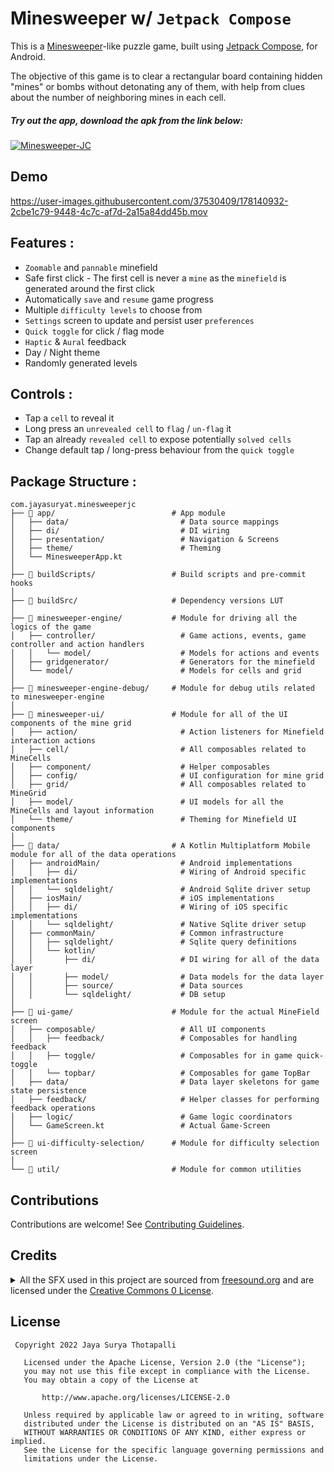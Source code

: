 # Minesweeper w/ `Jetpack Compose`

This is a [Minesweeper](https://en.wikipedia.org/wiki/Minesweeper_(video_game))-like puzzle game, built using [Jetpack Compose](https://developer.android.com/jetpack/compose), for Android.

The objective of this game is to clear a rectangular board containing hidden "mines" or bombs without detonating any of them, with help from clues about the number of neighboring mines in each cell.

##### Try out the app, download the apk from the link below:

[![Minesweeper-JC](https://img.shields.io/badge/Minesweeper--JC-v1.0.0--alpha03-%2306090E?style=for-the-badge&logo=android)](https://github.com/JayaSuryaT/minesweeper-j-compose/releases/download/v1.0.0-alpha03/Minesweeper-jc-v1.0.0-alpha03.apk)


## Demo
https://user-images.githubusercontent.com/37530409/178140932-2cbe1c79-9448-4c7c-af7d-2a15a84dd45b.mov

## Features :
- `Zoomable` and `pannable` minefield
- Safe first click - The first cell is never a `mine` as the `minefield` is generated around the first click
- Automatically `save` and `resume` game progress
- Multiple `difficulty levels` to choose from
- `Settings` screen to update and persist user `preferences`
- `Quick toggle` for click / flag mode
- `Haptic` & `Aural` feedback
- Day / Night theme
- Randomly generated levels

## Controls :
- Tap a `cell` to reveal it
- Long press an `unrevealed cell` to `flag` / `un-flag` it
- Tap an already `revealed cell` to expose potentially `solved cells`
- Change default tap / long-press behaviour from the `quick toggle`

## Package Structure :

 ```
com.jayasuryat.minesweeperjc
├── 📂 app/                          # App module
│   ├── data/                         # Data source mappings
│   ├── di/                           # DI wiring
│   ├── presentation/                 # Navigation & Screens
│   ├── theme/                        # Theming
│   └── MinesweeperApp.kt
│
├── 📂 buildScripts/                 # Build scripts and pre-commit hooks
│
├── 📂 buildSrc/                     # Dependency versions LUT
│
├── 📂 minesweeper-engine/           # Module for driving all the logics of the game
│   ├── controller/                   # Game actions, events, game controller and action handlers
│   │   └── model/                    # Models for actions and events
│   ├── gridgenerator/                # Generators for the minefield
│   └── model/                        # Models for cells and grid
│
├── 📂 minesweeper-engine-debug/     # Module for debug utils related to minesweeper-engine
│
├── 📂 minesweeper-ui/               # Module for all of the UI components of the mine grid
│   ├── action/                       # Action listeners for Minefield interaction actions
│   ├── cell/                         # All composables related to MineCells
│   ├── component/                    # Helper composables
│   ├── config/                       # UI configuration for mine grid
│   ├── grid/                         # All composables related to MineGrid
│   ├── model/                        # UI models for all the MineCells and layout information
│   └── theme/                        # Theming for Minefield UI components
│
├── 📂 data/                         # A Kotlin Multiplatform Mobile module for all of the data operations
│   ├── androidMain/                  # Android implementations
│   │   ├── di/                       # Wiring of Android specific implementations
│   │   └── sqldelight/               # Android Sqlite driver setup
│   ├── iosMain/                      # iOS implementations
│   │   ├── di/                       # Wiring of iOS specific implementations
│   │   └── sqldelight/               # Native Sqlite driver setup
│   ├── commonMain/                   # Common infrastructure
│   │   ├── sqldelight/               # Sqlite query definitions
│   │   └── kotlin/                   
│   │       ├── di/                   # DI wiring for all of the data layer
│   │       ├── model/                # Data models for the data layer
│   │       ├── source/               # Data sources
│   │       └── sqldelight/           # DB setup
│
├── 📂 ui-game/                      # Module for the actual MineField screen
│   ├── composable/                   # All UI components
│   │   ├── feedback/                 # Composables for handling feedback
│   │   ├── toggle/                   # Composables for in game quick-toggle
│   │   └── topbar/                   # Composables for game TopBar
│   ├── data/                         # Data layer skeletons for game state persistence
│   ├── feedback/                     # Helper classes for performing feedback operations
│   ├── logic/                        # Game logic coordinators
│   └── GameScreen.kt                 # Actual Game-Screen
│
├── 📂 ui-difficulty-selection/      # Module for difficulty selection screen
│
└── 📂 util/                         # Module for common utilities
```

## Contributions
Contributions are welcome! See [Contributing Guidelines](https://github.com/JayaSuryaT/minesweeper-j-compose/blob/main/CONTRIBUTING.md).


## Credits
<p>
  <details>
    <summary>
      All the SFX used in this project are sourced from <a href="https://freesound.org/">freesound.org</a> and are licensed under the <a href="https://creativecommons.org/publicdomain/zero/1.0/">Creative Commons 0 License</a>.
    </summary>

* [Cell flagging sound](https://freesound.org/people/plasterbrain/sounds/237422/) by [plasterbrain](https://freesound.org/people/plasterbrain/)
* [Cell unflagging sound](https://freesound.org/people/plasterbrain/sounds/423168/) by [plasterbrain](https://freesound.org/people/plasterbrain/)
* [Game completed sound](https://freesound.org/people/Leszek_Szary/sounds/171584/) by [Leszek_Szary](https://freesound.org/people/Leszek_Szary/)
* [Game over sound](https://freesound.org/people/Leszek_Szary/sounds/171526/) by [Leszek_Szary](https://freesound.org/people/Leszek_Szary/)
* [Cell poping sound](https://freesound.org/people/onikage22/sounds/240566/) by [onikage22](https://freesound.org/people/onikage22/)

  </details>
</p>

## License
```
 Copyright 2022 Jaya Surya Thotapalli

   Licensed under the Apache License, Version 2.0 (the "License");
   you may not use this file except in compliance with the License.
   You may obtain a copy of the License at

       http://www.apache.org/licenses/LICENSE-2.0

   Unless required by applicable law or agreed to in writing, software
   distributed under the License is distributed on an "AS IS" BASIS,
   WITHOUT WARRANTIES OR CONDITIONS OF ANY KIND, either express or implied.
   See the License for the specific language governing permissions and
   limitations under the License.
```
